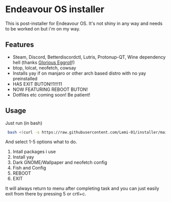 
# Endeavour OS installer

This is post-installer for Endeavour OS.
It's not shiny in any way and needs to be worked on but i'm on my way.


## Features

- Steam, Discord, Betterdiscordctl, Lutris, Protonup-QT, Wine dependency hell (thanks [Glorious Eggroll](https://www.gloriouseggroll.tv/how-to-get-out-of-wine-dependency-hell/)!)
- btop, lolcat, neofetch, cowsay
- Installs yay if on manjaro or other arch based distro with no yay preinstalled
- HAS EXIT BUTON!!1!!!11
- NOW FEATURING REBOOT BUTON!
- Dotfiles etc coming soon! Be patient!


## Usage

Just run (in bash)

```bash
 bash <(curl -s https://raw.githubusercontent.com/Lemi-01/installer/main/installer.sh)

```
And select 1-5 options what to do.
1. Intall packages i use
2. Install yay
3. Dark GNOME/Wallpaper and neofetch config
4. Fish and Config
5. REBOOT
6. EXIT

It will always return to menu after completing task and you can just easily exit from there by pressing 5 or crtl+c.
